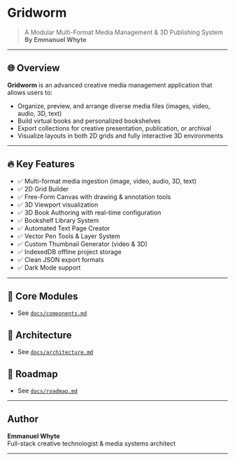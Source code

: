 # Gridworm

> A Modular Multi-Format Media Management & 3D Publishing System  
> **By Emmanuel Whyte**

---

## 🌐 Overview

**Gridworm** is an advanced creative media management application that allows users to:

- Organize, preview, and arrange diverse media files (images, video, audio, 3D, text)
- Build virtual books and personalized bookshelves
- Export collections for creative presentation, publication, or archival
- Visualize layouts in both 2D grids and fully interactive 3D environments

---

## 🔥 Key Features

- ✅ Multi-format media ingestion (image, video, audio, 3D, text)
- ✅ 2D Grid Builder
- ✅ Free-Form Canvas with drawing & annotation tools
- ✅ 3D Viewport visualization
- ✅ 3D Book Authoring with real-time configuration
- ✅ Bookshelf Library System
- ✅ Automated Text Page Creator
- ✅ Vector Pen Tools & Layer System
- ✅ Custom Thumbnail Generator (video & 3D)
- ✅ IndexedDB offline project storage
- ✅ Clean JSON export formats
- ✅ Dark Mode support

---

## 📂 Core Modules

- See [`docs/components.md`](./docs/components.md)

## 🧩 Architecture

- See [`docs/architecture.md`](./docs/architecture.md)

## 🧭 Roadmap

- See [`docs/roadmap.md`](./docs/roadmap.md)

---

## Author

**Emmanuel Whyte**  
Full-stack creative technologist & media systems architect

---

